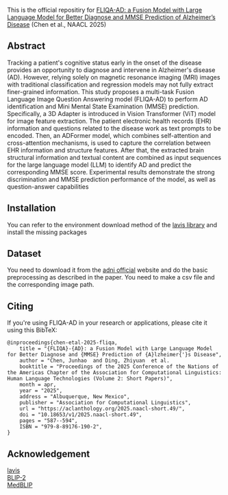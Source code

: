 This is the official repositiry for [FLIQA-AD: a Fusion Model with Large Language Model for Better Diagnose and MMSE Prediction of Alzheimer’s Disease](https://aclanthology.org/2025.naacl-short.49/) (Chen et al., NAACL 2025)

## Abstract

Tracking a patient's cognitive status early in the onset of the disease provides an opportunity to diagnose and intervene in Alzheimer's disease (AD). However, relying solely on magnetic resonance imaging (MRI) images with traditional classification and regression models may not fully extract finer-grained information. This study proposes a multi-task Fusion Language Image Question Answering model (FLIQA-AD) to perform AD identification and Mini Mental State Examination (MMSE) prediction. Specifically, a 3D Adapter is introduced in Vision Transformer (ViT) model for image feature extraction. The patient electronic health records (EHR) information and questions related to the disease work as text prompts to be encoded. Then, an ADFormer model, which combines self-attention and cross-attention mechanisms, is used to capture the correlation between EHR information and structure features. After that, the extracted brain structural information and textual content are combined as input sequences for the large language model (LLM) to identify AD and predict the corresponding MMSE score. Experimental results demonstrate the strong discrimination and MMSE prediction performance of the model, as well as question-answer capabilities

## Installation 
You can refer to the environment download method of the 
[lavis library](https://github.com/salesforce/LAVIS) and install the missing packages

## Dataset
You need to download it from the [adni official](https://adni.loni.usc.edu/ )  website and do the basic preprocessing as described in the paper. You need to make a csv file and the corresponding image path.

## Citing
If you're using FLIQA-AD in your research or applications, please cite it using this BibTeX:
```
@inproceedings{chen-etal-2025-fliqa,
    title = "{FLIQA}-{AD}: a Fusion Model with Large Language Model for Better Diagnose and {MMSE} Prediction of {A}lzheimer{'}s Disease",
    author = "Chen, Junhao  and Ding, Zhiyuan  et al.
    booktitle = "Proceedings of the 2025 Conference of the Nations of the Americas Chapter of the Association for Computational Linguistics: Human Language Technologies (Volume 2: Short Papers)",
    month = apr,
    year = "2025",
    address = "Albuquerque, New Mexico",
    publisher = "Association for Computational Linguistics",
    url = "https://aclanthology.org/2025.naacl-short.49/",
    doi = "10.18653/v1/2025.naacl-short.49",
    pages = "587--594",
    ISBN = "979-8-89176-190-2",
}
```

## Acknowledgement
[lavis](https://github.com/salesforce/LAVIS) \
[BLIP-2](https://github.com/salesforce/LAVIS/tree/main/projects/blip2) \
[MedBLIP](https://github.com/Qybc/MedBLIP)

